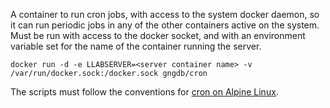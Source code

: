 
A container to run cron jobs, with access to the system docker daemon, so it
can run periodic jobs in any of the other containers active on the system.
Must be run with access to the docker socket, and with an environment variable
set for the name of the container running the server.

```
docker run -d -e LLABSERVER=<server container name> -v /var/run/docker.sock:/docker.sock gngdb/cron 
```

The scripts must follow the conventions for [cron on Alpine Linux][alpinefaq].

[alpinefaq]: http://wiki.alpinelinux.org/wiki/Alpine_Linux:FAQ#My_cron_jobs_don.27t_run.3F
